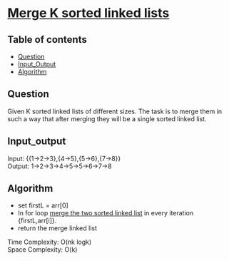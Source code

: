 # [Merge K sorted linked lists](https://practice.geeksforgeeks.org/problems/merge-k-sorted-linked-lists/1)

## Table of contents

- [Question](#question)
- [Input_Output](#input_output)
- [Algorithm](#algorithm)

## Question
Given K sorted linked lists of different sizes. The task is to merge them in such a way that after merging they will be a single sorted linked list.

## Input_output
Input: {{1->2->3},{4->5},{5->6},{7->8}} </br>
Output: 1->2->3->4->5->5->6->7->8

## Algorithm
- set firstL = arr[0]
- In for loop [merge the two sorted linked list](https://www.geeksforgeeks.org/merge-two-sorted-linked-lists/) in every iteration {firstL,arr[i]}.
- return the merge linked list

Time Complexity: O(nk logk) </br>
Space Complexity: O(k)